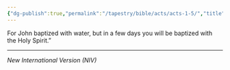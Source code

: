 ```yaml
---
{"dg-publish":true,"permalink":"/tapestry/bible/acts/acts-1-5/","title":"Acts 1:5","tags":["bible-verse","bible-verse"],"dgHomeLink":true,"dgShowLocalGraph":true,"dgEnableSearch":true}
---
```


For John baptized with water, but in a few days you will be baptized with the Holy Spirit.”

---
*New International Version (NIV)*